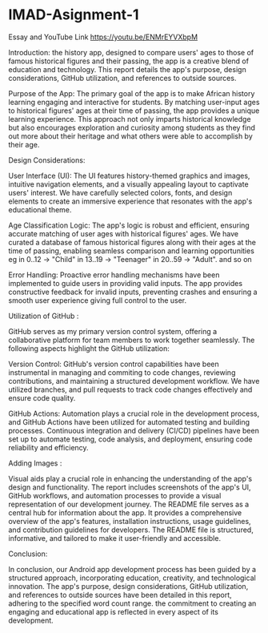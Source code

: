 # IMAD-Asignment-1

Essay and YouTube Link https://youtu.be/ENMrEYVXbpM

Introduction: the history app, designed to compare users' ages to those of famous historical figures and their passing, the app is a creative blend of education and technology. This report details the app's purpose, design considerations, GitHub utilization, and references to outside sources.

Purpose of the App: The primary goal of the app is to make African history learning engaging and interactive for students. By matching user-input ages to historical figures' ages at their time of passing, the app provides a unique learning experience. This approach not only imparts historical knowledge but also encourages exploration and curiosity among students as they find out more about their heritage and what others were able to accomplish by their age.

Design Considerations:

User Interface (UI): The UI features history-themed graphics and images, intuitive navigation elements, and a visually appealing layout to captivate users' interest. We have carefully selected colors, fonts, and design elements to create an immersive experience that resonates with the app's educational theme.

Age Classification Logic: The app's logic is robust and efficient, ensuring accurate matching of user ages with historical figures' ages. We have curated a database of famous historical figures along with their ages at the time of passing, enabling seamless comparison and learning opportunities eg in 0..12 -> "Child" in 13..19 -> "Teenager" in 20..59 -> "Adult". and so on

Error Handling: Proactive error handling mechanisms have been implemented to guide users in providing valid inputs. The app provides constructive feedback for invalid inputs, preventing crashes and ensuring a smooth user experience giving full control to the user.

Utilization of GitHub :

GitHub serves as my primary version control system, offering a collaborative platform for team members to work together seamlessly. The following aspects highlight the GitHub utilization:

Version Control: GitHub's version control capabilities have been instrumental in managing and commiting to code changes, reviewing contributions, and maintaining a structured development workflow. We have utilized branches, and pull requests to track code changes effectively and ensure code quality.

GitHub Actions: Automation plays a crucial role in the development process, and GitHub Actions have been utilized for automated testing and building processes. Continuous integration and delivery (CI/CD) pipelines have been set up to automate testing, code analysis, and deployment, ensuring code reliability and efficiency.


Adding Images :

Visual aids play a crucial role in enhancing the understanding of the app's design and functionality. The report includes screenshots of the app's UI, GitHub workflows, and automation processes to provide a visual representation of our development journey. The README file serves as a central hub for information about the app. It provides a comprehensive overview of the app's features, installation instructions, usage guidelines, and contribution guidelines for developers. The README file is structured, informative, and tailored to make it user-friendly and accessible.

Conclusion:

In conclusion, our Android app development process has been guided by a structured approach, incorporating education, creativity, and technological innovation. The app's purpose, design considerations, GitHub utilization, and references to outside sources have been detailed in this report, adhering to the specified word count range. the commitment to creating an engaging and educational app is reflected in every aspect of its development.

